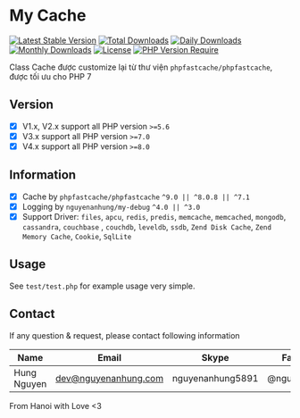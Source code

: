 # My Cache

[![Latest Stable Version](https://img.shields.io/packagist/v/nguyenanhung/my-cache.svg?style=flat-square)](https://packagist.org/packages/nguyenanhung/my-cache)
[![Total Downloads](https://img.shields.io/packagist/dt/nguyenanhung/my-cache.svg?style=flat-square)](https://packagist.org/packages/nguyenanhung/my-cache)
[![Daily Downloads](https://img.shields.io/packagist/dd/nguyenanhung/my-cache.svg?style=flat-square)](https://packagist.org/packages/nguyenanhung/my-cache)
[![Monthly Downloads](https://img.shields.io/packagist/dm/nguyenanhung/my-cache.svg?style=flat-square)](https://packagist.org/packages/nguyenanhung/my-cache)
[![License](https://img.shields.io/packagist/l/nguyenanhung/my-cache.svg?style=flat-square)](https://packagist.org/packages/nguyenanhung/my-cache)
[![PHP Version Require](https://img.shields.io/packagist/dependency-v/nguyenanhung/my-cache/php)](https://packagist.org/packages/nguyenanhung/my-cache)

Class Cache được customize lại từ thư viện `phpfastcache/phpfastcache`, được tối ưu cho PHP 7

## Version

- [x] V1.x, V2.x support all PHP version `>=5.6`
- [x] V3.x support all PHP version `>=7.0`
- [x] V4.x support all PHP version `>=8.0`

## Information

- [x] Cache by `phpfastcache/phpfastcache` `^9.0 || ^8.0.8 || ^7.1`
- [x] Logging by `nguyenanhung/my-debug` `^4.0 || ^3.0`
- [x] Support Driver: `files`, `apcu`, `redis`, `predis`, `memcache`, `memcached`, `mongodb`, `cassandra`, `couchbase`
  , `couchdb`, `leveldb`, `ssdb`, `Zend Disk Cache`, `Zend Memory Cache`, `Cookie`, `SqlLite`

## Usage

See `test/test.php` for example usage very simple.

## Contact

If any question & request, please contact following information

| Name        | Email                | Skype            | Facebook      |
|-------------|----------------------|------------------|---------------|
| Hung Nguyen | dev@nguyenanhung.com | nguyenanhung5891 | @nguyenanhung |

From Hanoi with Love <3
